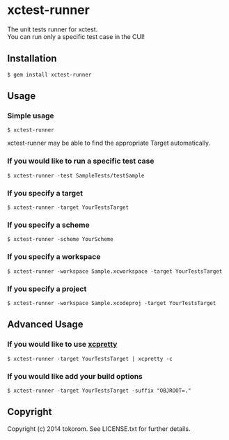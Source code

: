 xctest-runner
===================

The unit tests runner for xctest.  
You can run only a specific test case in the CUI!

## Installation

```shell
$ gem install xctest-runner
```

## Usage

### Simple usage

```shell
$ xctest-runner
```

xctest-runner may be able to find the appropriate Target automatically.

### If you would like to run a specific test case

```shell
$ xctest-runner -test SampleTests/testSample
```

### If you specify a target

```shell
$ xctest-runner -target YourTestsTarget
```

### If you specify a scheme

```shell
$ xctest-runner -scheme YourScheme
```

### If you specify a workspace

```shell
$ xctest-runner -workspace Sample.xcworkspace -target YourTestsTarget
```

### If you specify a project

```shell
$ xctest-runner -workspace Sample.xcodeproj -target YourTestsTarget
```

## Advanced Usage

### If you would like to use [xcpretty](https://github.com/mneorr/XCPretty)

```shell
$ xctest-runner -target YourTestsTarget | xcpretty -c
```

### If you would like add your build options

```shell
$ xctest-runner -target YourTestsTarget -suffix "OBJROOT=."
```

## Copyright

Copyright (c) 2014 tokorom. See LICENSE.txt for
further details.

